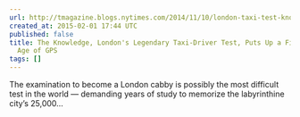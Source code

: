```yaml
---
url: http://tmagazine.blogs.nytimes.com/2014/11/10/london-taxi-test-knowledge/
created_at: 2015-02-01 17:44 UTC
published: false
title: The Knowledge, London's Legendary Taxi-Driver Test, Puts Up a Fight in the
  Age of GPS
tags: []
---
```


The examination to become a London cabby is possibly the most difficult test in the world — demanding years of study to memorize the labyrinthine city’s 25,000…
